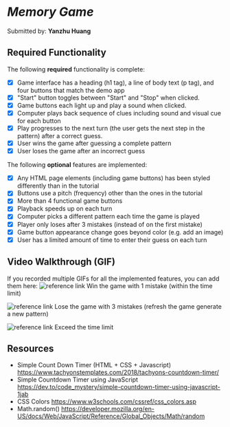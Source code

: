# *Memory Game*

Submitted by: **Yanzhu Huang**

## Required Functionality

The following **required** functionality is complete:

* [x] Game interface has a heading (h1 tag), a line of body text (p tag), and four buttons that match the demo app
* [x] "Start" button toggles between "Start" and "Stop" when clicked.
* [x] Game buttons each light up and play a sound when clicked.
* [x] Computer plays back sequence of clues including sound and visual cue for each button
* [x] Play progresses to the next turn (the user gets the next step in the pattern) after a correct guess.
* [x] User wins the game after guessing a complete pattern
* [x] User loses the game after an incorrect guess

The following **optional** features are implemented:

* [x] Any HTML page elements (including game buttons) has been styled differently than in the tutorial
* [x] Buttons use a pitch (frequency) other than the ones in the tutorial
* [x] More than 4 functional game buttons
* [x] Playback speeds up on each turn
* [x] Computer picks a different pattern each time the game is played
* [x] Player only loses after 3 mistakes (instead of on the first mistake)
* [x] Game button appearance change goes beyond color (e.g. add an image)
* [x] User has a limited amount of time to enter their guess on each turn

## Video Walkthrough (GIF)

If you recorded multiple GIFs for all the implemented features, you can add them here:
![reference link](https://i.imgur.com/jGoRTnK.gif)
Win the game with 1 mistake (within the time limit)

![reference link](https://i.imgur.com/8uUIGMf.gif)
Lose the game with 3 mistakes (refresh the game generate a new pattern)

![reference link](https://i.imgur.com/lZgghi7.gif)
Exceed the time limit

## Resources
- Simple Count Down Timer (HTML + CSS + Javascript) https://www.tachyonstemplates.com/2018/tachyons-countdown-timer/
- Simple Countdown Timer using JavaScript
https://dev.to/code_mystery/simple-countdown-timer-using-javascript-1jab
- CSS Colors
https://www.w3schools.com/cssref/css_colors.asp
- Math.random()
https://developer.mozilla.org/en-US/docs/Web/JavaScript/Reference/Global_Objects/Math/random
